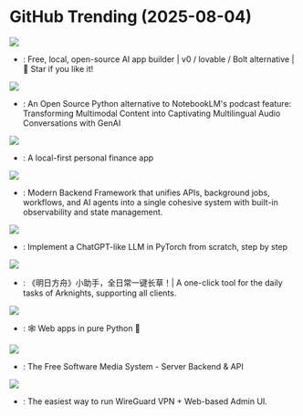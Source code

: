 # GitHub Trending (2025-08-04)

![](https://img.shields.io/badge/TypeScript-New%202-green?style=flat-square&logo=appveyor)
- [](https://github.comundefined): Free, local, open-source AI app builder | v0 / lovable / Bolt alternative | 🌟 Star if you like it!

![](https://img.shields.io/badge/Python-New%20158-green?style=flat-square&logo=appveyor)
- [](https://github.comundefined): An Open Source Python alternative to NotebookLM's podcast feature: Transforming Multimodal Content into Captivating Multilingual Audio Conversations with GenAI

![](https://img.shields.io/badge/TypeScript-New%20108-green?style=flat-square&logo=appveyor)
- [](https://github.comundefined): A local-first personal finance app

![](https://img.shields.io/badge/TypeScript-New%20227-green?style=flat-square&logo=appveyor)
- [](https://github.comundefined): Modern Backend Framework that unifies APIs, background jobs, workflows, and AI agents into a single cohesive system with built-in observability and state management.

![](https://img.shields.io/badge/Jupyter%20Notebook-New%20520-green?style=flat-square&logo=appveyor)
- [](https://github.comundefined): Implement a ChatGPT-like LLM in PyTorch from scratch, step by step

![](https://img.shields.io/badge/C%2B%2B-New%2039-green?style=flat-square&logo=appveyor)
- [](https://github.comundefined): 《明日方舟》小助手，全日常一键长草！| A one-click tool for the daily tasks of Arknights, supporting all clients.

![](https://img.shields.io/badge/Python-New%20462-green?style=flat-square&logo=appveyor)
- [](https://github.comundefined): 🕸️ Web apps in pure Python 🐍

![](https://img.shields.io/badge/C%23-New%20194-green?style=flat-square&logo=appveyor)
- [](https://github.comundefined): The Free Software Media System - Server Backend & API

![](https://img.shields.io/badge/TypeScript-New%20435-green?style=flat-square&logo=appveyor)
- [](https://github.comundefined): The easiest way to run WireGuard VPN + Web-based Admin UI.


